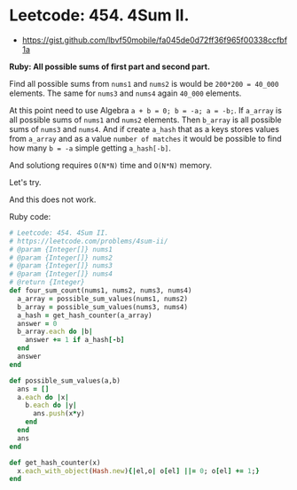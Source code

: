 # Leetcode: 454. 4Sum II.

- https://gist.github.com/lbvf50mobile/fa045de0d72ff36f965f00338ccfbf1a

**Ruby: All possible sums of first part and second part.**

Find all possible sums from `nums1` and `nums2` is would be `200*200 = 40_000` elements. The same for `nums3` and `nums4` again `40_000` elements. 

At this point need to use Algebra `a + b = 0; b = -a; a = -b;`.
If `a_array` is all possible sums of `nums1` and `nums2` elements. Then `b_array` is all possible sums of `nums3` and `nums4`.  And if create `a_hash` that as a keys stores values from `a_array` and as a value `number of matches` it would be possible to find how many `b = -a` simple getting `a_hash[-b]`.

And solutiong requires `O(N*N)` time and `O(N*N)` memory.

Let's try.

And this does not work.

Ruby code:
```Ruby
# Leetcode: 454. 4Sum II.
# https://leetcode.com/problems/4sum-ii/
# @param {Integer[]} nums1
# @param {Integer[]} nums2
# @param {Integer[]} nums3
# @param {Integer[]} nums4
# @return {Integer}
def four_sum_count(nums1, nums2, nums3, nums4)
  a_array = possible_sum_values(nums1, nums2)
  b_array = possible_sum_values(nums3, nums4)
  a_hash = get_hash_counter(a_array)
  answer = 0
  b_array.each do |b|
    answer += 1 if a_hash[-b]
  end
  answer
end

def possible_sum_values(a,b)
  ans = []
  a.each do |x|
    b.each do |y|
      ans.push(x*y)
    end
  end
  ans
end

def get_hash_counter(x)
  x.each_with_object(Hash.new){|el,o| o[el] ||= 0; o[el] += 1;}
end
```
